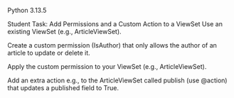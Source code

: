 Python 3.13.5

Student Task: Add Permissions and a Custom Action to a ViewSet
Use an existing ViewSet (e.g., ArticleViewSet).

Create a custom permission (IsAuthor) that only allows the author of an article to update or delete it.

Apply the custom permission to your ViewSet (e.g., ArticleViewSet).

Add an extra action e.g., to the ArticleViewSet called publish (use @action) that updates a published field to True.